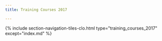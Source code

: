 ```yaml
---
title: Training Courses 2017

---
```


{% include section-navigation-tiles-clo.html type="training_courses_2017" except="index.md" %}


